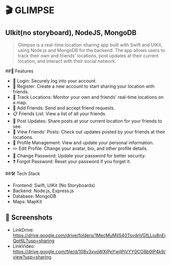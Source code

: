 # 🎬 GLIMPSE 

## UIkit(no storyboard), NodeJS, MongoDB

> Glimpse is a real-time location-sharing app built with Swift and UIKit, using Node.js and MongoDB for the backend. The app allows users to track their own and friends' locations, post updates at their current location, and interact with their social network.

##🌟 Features
- 🔑 Login: Securely log into your account.
- 📝 Register: Create a new account to start sharing your location with friends.
- 📍 Track Locations: Monitor your own and friends' real-time locations on a map.
- 🤝 Add Friends: Send and accept friend requests.
- 📋 Friends List: View a list of all your friends.
- 📝 Post Updates: Share posts at your current location for your friends to see.
- 👀 View Friends' Posts: Check out updates posted by your friends at their locations.
- 👤 Profile Management: View and update your personal information.
- ✏️ Edit Profile: Change your avatar, bio, and other profile details.
- 🔑 Change Password: Update your password for better security.
- ❓ Forgot Password: Reset your password if you forget it.

##🛠️ Tech Stack
- Frontend: Swift, UIKit (No Storyboards)
- Backend: Node.js, Express.js
- Database: MongoDB
- Maps: MapKit

## 📸 Screenshots
- LinkDrive: https://drive.google.com/drive/folders/1MecMuMjIS40TsvdnVGfLLju8nEjQpt6L?usp=sharing
- LinkVideo: https://drive.google.com/file/d/108v3xyoWXjPpYwjlPiVYY0CO8b0lP4k9/view?usp=sharing

